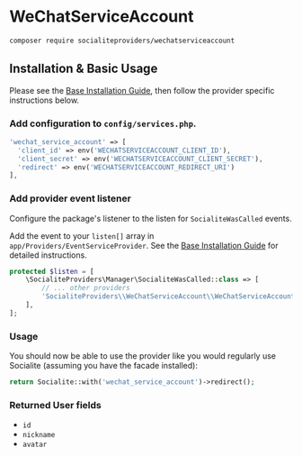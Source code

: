 # WeChatServiceAccount

```bash
composer require socialiteproviders/wechatserviceaccount
```

## Installation & Basic Usage

Please see the [Base Installation Guide](https://socialiteproviders.com/usage/), then follow the provider specific instructions below.

### Add configuration to `config/services.php`.

```php
'wechat_service_account' => [    
  'client_id' => env('WECHATSERVICEACCOUNT_CLIENT_ID'),  
  'client_secret' => env('WECHATSERVICEACCOUNT_CLIENT_SECRET'),  
  'redirect' => env('WECHATSERVICEACCOUNT_REDIRECT_URI') 
],
```

### Add provider event listener

Configure the package's listener to the listen for `SocialiteWasCalled` events. 

Add the event to your `listen[]` array  in `app/Providers/EventServiceProvider`. See the [Base Installation Guide](https://socialiteproviders.com/usage/) for detailed instructions.

```php
protected $listen = [
    \SocialiteProviders\Manager\SocialiteWasCalled::class => [
        // ... other providers
        'SocialiteProviders\\WeChatServiceAccount\\WeChatServiceAccountExtendSocialite@handle',
    ],
];
```

### Usage

You should now be able to use the provider like you would regularly use Socialite (assuming you have the facade installed):

```php
return Socialite::with('wechat_service_account')->redirect();
```

### Returned User fields

- ``id``
- ``nickname``
- ``avatar``
